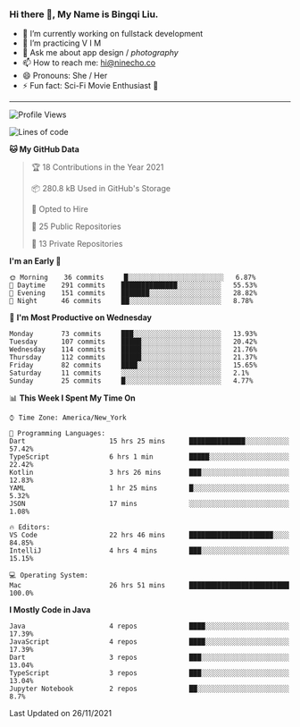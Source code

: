 ### Hi there 👋, My Name is Bingqi Liu.

- 🔭 I’m currently working on fullstack development
- 🌱 I’m practicing V I M
- 💬 Ask me about app design / *photography*
- 📫 How to reach me: hi@ninecho.co
- 😄 Pronouns: She / Her
- ⚡ Fun fact: Sci-Fi Movie Enthusiast 🚀

---

<!--START_SECTION:waka-->
![Profile Views](http://img.shields.io/badge/Profile%20Views-0-blue)

![Lines of code](https://img.shields.io/badge/From%20Hello%20World%20I%27ve%20Written-3.1%20million%20lines%20of%20code-blue)

**🐱 My GitHub Data** 

> 🏆 18 Contributions in the Year 2021
 > 
> 📦 280.8 kB Used in GitHub's Storage 
 > 
> 💼 Opted to Hire
 > 
> 📜 25 Public Repositories 
 > 
> 🔑 13 Private Repositories  
 > 
**I'm an Early 🐤** 

```text
🌞 Morning    36 commits     █░░░░░░░░░░░░░░░░░░░░░░░░   6.87% 
🌆 Daytime    291 commits    ██████████████░░░░░░░░░░░   55.53% 
🌃 Evening    151 commits    ███████░░░░░░░░░░░░░░░░░░   28.82% 
🌙 Night      46 commits     ██░░░░░░░░░░░░░░░░░░░░░░░   8.78%

```
📅 **I'm Most Productive on Wednesday** 

```text
Monday       73 commits     ███░░░░░░░░░░░░░░░░░░░░░░   13.93% 
Tuesday      107 commits    █████░░░░░░░░░░░░░░░░░░░░   20.42% 
Wednesday    114 commits    █████░░░░░░░░░░░░░░░░░░░░   21.76% 
Thursday     112 commits    █████░░░░░░░░░░░░░░░░░░░░   21.37% 
Friday       82 commits     ████░░░░░░░░░░░░░░░░░░░░░   15.65% 
Saturday     11 commits     ░░░░░░░░░░░░░░░░░░░░░░░░░   2.1% 
Sunday       25 commits     █░░░░░░░░░░░░░░░░░░░░░░░░   4.77%

```


📊 **This Week I Spent My Time On** 

```text
⌚︎ Time Zone: America/New_York

💬 Programming Languages: 
Dart                     15 hrs 25 mins      ██████████████░░░░░░░░░░░   57.42% 
TypeScript               6 hrs 1 min         █████░░░░░░░░░░░░░░░░░░░░   22.42% 
Kotlin                   3 hrs 26 mins       ███░░░░░░░░░░░░░░░░░░░░░░   12.83% 
YAML                     1 hr 25 mins        █░░░░░░░░░░░░░░░░░░░░░░░░   5.32% 
JSON                     17 mins             ░░░░░░░░░░░░░░░░░░░░░░░░░   1.08%

🔥 Editors: 
VS Code                  22 hrs 46 mins      █████████████████████░░░░   84.85% 
IntelliJ                 4 hrs 4 mins        ███░░░░░░░░░░░░░░░░░░░░░░   15.15%

💻 Operating System: 
Mac                      26 hrs 51 mins      █████████████████████████   100.0%

```

**I Mostly Code in Java** 

```text
Java                     4 repos             ████░░░░░░░░░░░░░░░░░░░░░   17.39% 
JavaScript               4 repos             ████░░░░░░░░░░░░░░░░░░░░░   17.39% 
Dart                     3 repos             ███░░░░░░░░░░░░░░░░░░░░░░   13.04% 
TypeScript               3 repos             ███░░░░░░░░░░░░░░░░░░░░░░   13.04% 
Jupyter Notebook         2 repos             ██░░░░░░░░░░░░░░░░░░░░░░░   8.7%

```



 Last Updated on 26/11/2021
<!--END_SECTION:waka-->
